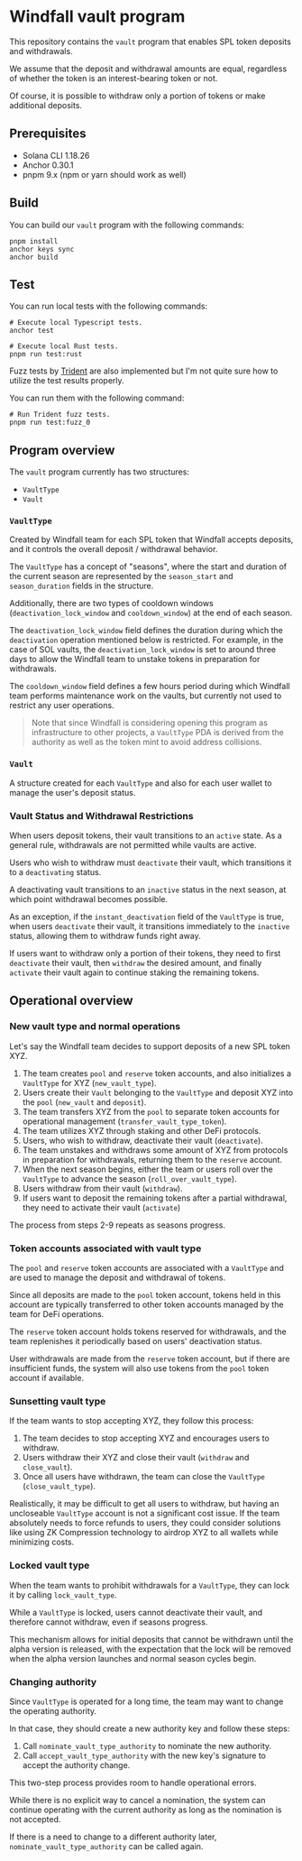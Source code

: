 # Windfall vault program

This repository contains the `vault` program that enables SPL token deposits and withdrawals.

We assume that the deposit and withdrawal amounts are equal, regardless of whether the token is an interest-bearing token or not.

Of course, it is possible to withdraw only a portion of tokens or make additional deposits.

## Prerequisites

- Solana CLI 1.18.26
- Anchor 0.30.1
- pnpm 9.x (npm or yarn should work as well)

## Build

You can build our `vault` program with the following commands:

```shell
pnpm install
anchor keys sync
anchor build
```

## Test

You can run local tests with the following commands:

```shell
# Execute local Typescript tests.
anchor test

# Execute local Rust tests.
pnpm run test:rust
```

Fuzz tests by [Trident](https://github.com/Ackee-Blockchain/trident) are also implemented but I'm not quite sure how to utilize the test results properly.

You can run them with the following command:

```shell
# Run Trident fuzz tests.
pnpm run test:fuzz_0
```

## Program overview

The `vault` program currently has two structures:

- `VaultType`
- `Vault`

### `VaultType`

Created by Windfall team for each SPL token that Windfall accepts deposits, and it controls the overall deposit / withdrawal behavior.

The `VaultType` has a concept of "seasons", where the start and duration of the current season are represented by the `season_start` and `season_duration` fields in the structure.

Additionally, there are two types of cooldown windows (`deactivation_lock_window` and `cooldown_window`) at the end of each season.

The `deactivation_lock_window` field defines the duration during which the `deactivation` operation mentioned below is restricted. For example, in the case of SOL vaults, the `deactivation_lock_window` is set to around three days to allow the Windfall team to unstake tokens in preparation for withdrawals.

The `cooldown_window` field defines a few hours period during which Windfall team performs maintenance work on the vaults, but currently not used to restrict any user operations.

> Note that since Windfall is considering opening this program as infrastructure to other projects, a `VaultType` PDA is derived from the authority as well as the token mint to avoid address collisions.

### `Vault`

A structure created for each `VaultType` and also for each user wallet to manage the user's deposit status.

### Vault Status and Withdrawal Restrictions

When users deposit tokens, their vault transitions to an `active` state. As a general rule, withdrawals are not permitted while vaults are active.

Users who wish to withdraw must `deactivate` their vault, which transitions it to a `deactivating` status.

A deactivating vault transitions to an `inactive` status in the next season, at which point withdrawal becomes possible.

As an exception, if the `instant_deactivation` field of the `VaultType` is true, when users `deactivate` their vault, it transitions immediately to the `inactive` status, allowing them to withdraw funds right away.

If users want to withdraw only a portion of their tokens, they need to first `deactivate` their vault, then `withdraw` the desired amount, and finally `activate` their vault again to continue staking the remaining tokens.

## Operational overview

### New vault type and normal operations

Let's say the Windfall team decides to support deposits of a new SPL token XYZ.

1. The team creates `pool` and `reserve` token accounts, and also initializes a `VaultType` for XYZ (`new_vault_type`).
2. Users create their `Vault` belonging to the `VaultType` and deposit XYZ into the `pool` (`new_vault` and `deposit`).
3. The team transfers XYZ from the `pool` to separate token accounts for operational management (`transfer_vault_type_token`).
4. The team utilizes XYZ through staking and other DeFi protocols.
5. Users, who wish to withdraw, deactivate their vault (`deactivate`).
6. The team unstakes and withdraws some amount of XYZ from protocols in preparation for withdrawals, returning them to the `reserve` account.
7. When the next season begins, either the team or users roll over the `VaultType` to advance the season (`roll_over_vault_type`).
8. Users withdraw from their vault (`withdraw`).
9. If users want to deposit the remaining tokens after a partial withdrawal, they need to activate their vault (`activate`)

The process from steps 2-9 repeats as seasons progress.

### Token accounts associated with vault type

The `pool` and `reserve` token accounts are associated with a `VaultType` and are used to manage the deposit and withdrawal of tokens.

Since all deposits are made to the `pool` token account, tokens held in this account are typically transferred to other token accounts managed by the team for DeFi operations.

The `reserve` token account holds tokens reserved for withdrawals, and the team replenishes it periodically based on users' deactivation status.

User withdrawals are made from the `reserve` token account, but if there are insufficient funds, the system will also use tokens from the `pool` token account if available.

### Sunsetting vault type

If the team wants to stop accepting XYZ, they follow this process:

1. The team decides to stop accepting XYZ and encourages users to withdraw.
2. Users withdraw their XYZ and close their vault (`withdraw` and `close_vault`).
3. Once all users have withdrawn, the team can close the `VaultType` (`close_vault_type`).

Realistically, it may be difficult to get all users to withdraw, but having an uncloseable `VaultType` account is not a significant cost issue. If the team absolutely needs to force refunds to users, they could consider solutions like using ZK Compression technology to airdrop XYZ to all wallets while minimizing costs.

### Locked vault type

When the team wants to prohibit withdrawals for a `VaultType`, they can lock it by calling `lock_vault_type`.

While a `VaultType` is locked, users cannot deactivate their vault, and therefore cannot withdraw, even if seasons progress.

This mechanism allows for initial deposits that cannot be withdrawn until the alpha version is released, with the expectation that the lock will be removed when the alpha version launches and normal season cycles begin.

### Changing authority

Since `VaultType` is operated for a long time, the team may want to change the operating authority.

In that case, they should create a new authority key and follow these steps:

1. Call `nominate_vault_type_authority` to nominate the new authority.
2. Call `accept_vault_type_authority` with the new key's signature to accept the authority change.

This two-step process provides room to handle operational errors.

While there is no explicit way to cancel a nomination, the system can continue operating with the current authority as long as the nomination is not accepted.

If there is a need to change to a different authority later, `nominate_vault_type_authority` can be called again.

